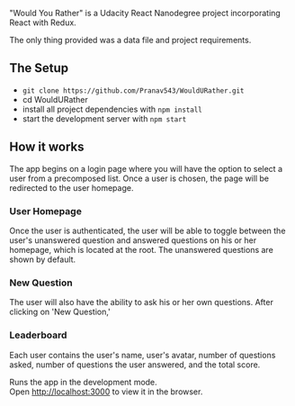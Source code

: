 

"Would You Rather" is a Udacity React Nanodegree project incorporating React with Redux.

The only thing provided was a data file and project requirements.

## The Setup

* `git clone https://github.com/Pranav543/WouldURather.git`
* cd WouldURather
* install all project dependencies with `npm install`
* start the development server with `npm start`

## How it works

The app begins on a login page where you will have the option to select a user from a precomposed list. Once a user is chosen, the page will be redirected to the user homepage. 

### User Homepage

Once the user is authenticated, the user will be able to toggle between the user's unanswered question and answered questions on his or her homepage, which is located at the root. The unanswered questions are shown by default.

### New Question

The user will also have the ability to ask his or her own questions. After clicking on 'New Question,' 

### Leaderboard

Each user contains the user's name, user's avatar, number of questions asked, number of questions the user answered, and the total score.


Runs the app in the development mode.<br>
Open [http://localhost:3000](http://localhost:3000) to view it in the browser.

